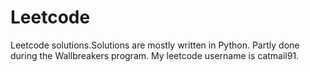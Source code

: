 # Leetcode
Leetcode solutions.Solutions are mostly written in Python. Partly done during the Wallbreakers program. My leetcode username is catmail91.
